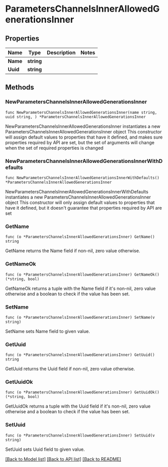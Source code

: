 # ParametersChannelsInnerAllowedGenerationsInner

## Properties

Name | Type | Description | Notes
------------ | ------------- | ------------- | -------------
**Name** | **string** |  | 
**Uuid** | **string** |  | 

## Methods

### NewParametersChannelsInnerAllowedGenerationsInner

`func NewParametersChannelsInnerAllowedGenerationsInner(name string, uuid string, ) *ParametersChannelsInnerAllowedGenerationsInner`

NewParametersChannelsInnerAllowedGenerationsInner instantiates a new ParametersChannelsInnerAllowedGenerationsInner object
This constructor will assign default values to properties that have it defined,
and makes sure properties required by API are set, but the set of arguments
will change when the set of required properties is changed

### NewParametersChannelsInnerAllowedGenerationsInnerWithDefaults

`func NewParametersChannelsInnerAllowedGenerationsInnerWithDefaults() *ParametersChannelsInnerAllowedGenerationsInner`

NewParametersChannelsInnerAllowedGenerationsInnerWithDefaults instantiates a new ParametersChannelsInnerAllowedGenerationsInner object
This constructor will only assign default values to properties that have it defined,
but it doesn't guarantee that properties required by API are set

### GetName

`func (o *ParametersChannelsInnerAllowedGenerationsInner) GetName() string`

GetName returns the Name field if non-nil, zero value otherwise.

### GetNameOk

`func (o *ParametersChannelsInnerAllowedGenerationsInner) GetNameOk() (*string, bool)`

GetNameOk returns a tuple with the Name field if it's non-nil, zero value otherwise
and a boolean to check if the value has been set.

### SetName

`func (o *ParametersChannelsInnerAllowedGenerationsInner) SetName(v string)`

SetName sets Name field to given value.


### GetUuid

`func (o *ParametersChannelsInnerAllowedGenerationsInner) GetUuid() string`

GetUuid returns the Uuid field if non-nil, zero value otherwise.

### GetUuidOk

`func (o *ParametersChannelsInnerAllowedGenerationsInner) GetUuidOk() (*string, bool)`

GetUuidOk returns a tuple with the Uuid field if it's non-nil, zero value otherwise
and a boolean to check if the value has been set.

### SetUuid

`func (o *ParametersChannelsInnerAllowedGenerationsInner) SetUuid(v string)`

SetUuid sets Uuid field to given value.



[[Back to Model list]](../README.md#documentation-for-models) [[Back to API list]](../README.md#documentation-for-api-endpoints) [[Back to README]](../README.md)


